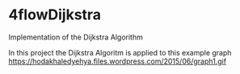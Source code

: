 # 4flowDijkstra
Implementation of the Dijkstra Algorithm

In this project the Dijkstra Algoritm is applied to this example graph
https://hodakhaledyehya.files.wordpress.com/2015/06/graph1.gif
